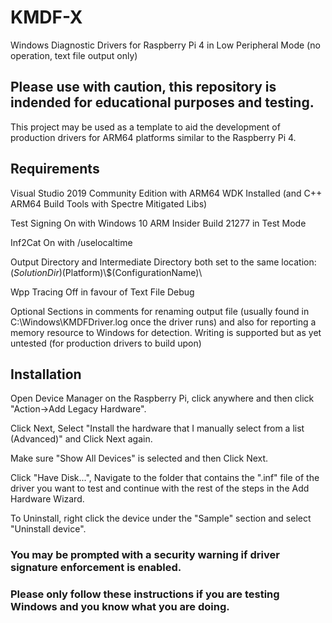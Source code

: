 # KMDF-X
Windows Diagnostic Drivers for Raspberry Pi 4 in Low Peripheral Mode (no operation, text file output only)

## Please use with caution, this repository is indended for educational purposes and testing. ##

This project may be used as a template to aid the development of production drivers for ARM64 platforms similar to the Raspberry Pi 4.

## Requirements ##

Visual Studio 2019 Community Edition with ARM64 WDK Installed (and C++ ARM64 Build Tools with Spectre Mitigated Libs)

Test Signing On with Windows 10 ARM Insider Build 21277 in Test Mode

Inf2Cat On with /uselocaltime

Output Directory and Intermediate Directory both set to the same location: $(SolutionDir)$(Platform)\\$(ConfigurationName)\

Wpp Tracing Off in favour of Text File Debug

Optional Sections in comments for renaming output file (usually found in C:\Windows\KMDFDriver.log once the driver runs)
and also for reporting a memory resource to Windows for detection. Writing is supported but as yet untested (for production drivers to build upon)

## Installation ##

Open Device Manager on the Raspberry Pi, click anywhere and then click "Action->Add Legacy Hardware".

Click Next, Select "Install the hardware that I manually select from a list (Advanced)" and Click Next again.

Make sure "Show All Devices" is selected and then Click Next.

Click "Have Disk...", Navigate to the folder that contains the ".inf" file of the driver you want to test and
continue with the rest of the steps in the Add Hardware Wizard.

To Uninstall, right click the device under the "Sample" section and select "Uninstall device".

### You may be prompted with a security warning if driver signature enforcement is enabled. ###
### Please only follow these instructions if you are testing Windows and you know what you are doing. ###
